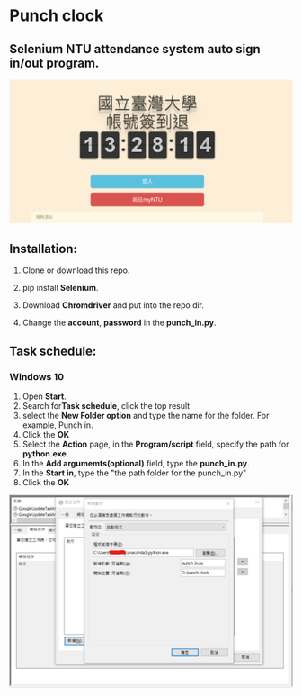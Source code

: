 # Punch clock

## Selenium NTU attendance system auto sign in/out program. 
<img src="./attend.png">

## Installation:

1. Clone or download this repo.

2. pip install **Selenium**.

3. Download **Chromdriver** and put into the repo dir.

4. Change the **account**, **password** in the **punch_in.py**.


## Task schedule:

### Windows 10
1. Open **Start**.
2. Search for**Task schedule**, click the top result
3. select the **New Folder option** and type the name for the folder. For example, Punch in.
4. Click the **OK**
5. Select the **Action** page, in the **Program/script** field, specify the path for **python.exe**.
6. In the **Add argumemts(optional)** field, type the **punch_in.py**.
7. In the **Start in**, type the "the path folder for the punch_in.py"
9. Click the **OK**

<img src="./action.png">